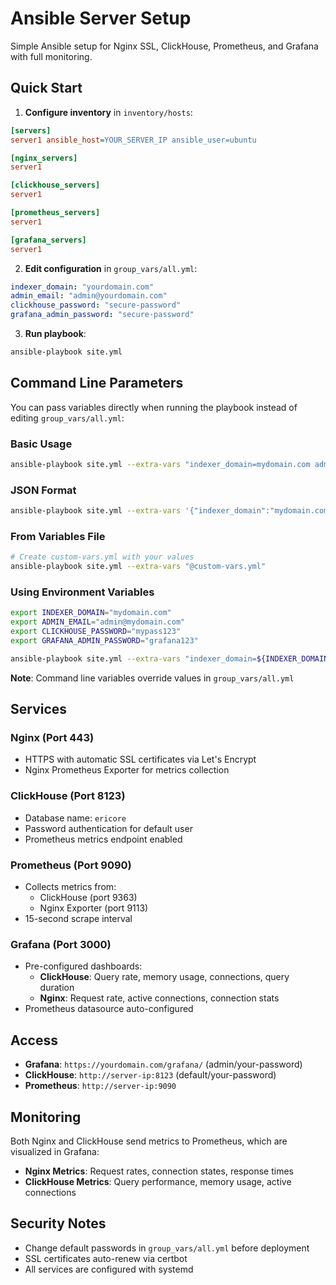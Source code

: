 # Ansible Server Setup

Simple Ansible setup for Nginx SSL, ClickHouse, Prometheus, and Grafana with full monitoring.

## Quick Start

1. **Configure inventory** in `inventory/hosts`:
```ini
[servers]
server1 ansible_host=YOUR_SERVER_IP ansible_user=ubuntu

[nginx_servers]
server1

[clickhouse_servers]
server1

[prometheus_servers]
server1

[grafana_servers]
server1
```

2. **Edit configuration** in `group_vars/all.yml`:
```yaml
indexer_domain: "yourdomain.com"
admin_email: "admin@yourdomain.com"
clickhouse_password: "secure-password"
grafana_admin_password: "secure-password"
```

3. **Run playbook**:
```bash
ansible-playbook site.yml
```

## Command Line Parameters

You can pass variables directly when running the playbook instead of editing `group_vars/all.yml`:

### Basic Usage
```bash
ansible-playbook site.yml --extra-vars "indexer_domain=mydomain.com admin_email=admin@mydomain.com clickhouse_password=mypass123 grafana_admin_password=grafana123"
```

### JSON Format
```bash
ansible-playbook site.yml --extra-vars '{"indexer_domain":"mydomain.com","admin_email":"admin@mydomain.com","clickhouse_password":"mypass123","grafana_admin_password":"grafana123"}'
```

### From Variables File
```bash
# Create custom-vars.yml with your values
ansible-playbook site.yml --extra-vars "@custom-vars.yml"
```

### Using Environment Variables
```bash
export INDEXER_DOMAIN="mydomain.com"
export ADMIN_EMAIL="admin@mydomain.com"
export CLICKHOUSE_PASSWORD="mypass123"
export GRAFANA_ADMIN_PASSWORD="grafana123"

ansible-playbook site.yml --extra-vars "indexer_domain=${INDEXER_DOMAIN} admin_email=${ADMIN_EMAIL} clickhouse_password=${CLICKHOUSE_PASSWORD} grafana_admin_password=${GRAFANA_ADMIN_PASSWORD}"
```

**Note**: Command line variables override values in `group_vars/all.yml`

## Services

### Nginx (Port 443)
- HTTPS with automatic SSL certificates via Let's Encrypt
- Nginx Prometheus Exporter for metrics collection

### ClickHouse (Port 8123)
- Database name: `ericore`
- Password authentication for default user
- Prometheus metrics endpoint enabled

### Prometheus (Port 9090)
- Collects metrics from:
  - ClickHouse (port 9363)
  - Nginx Exporter (port 9113)
- 15-second scrape interval

### Grafana (Port 3000)
- Pre-configured dashboards:
  - **ClickHouse**: Query rate, memory usage, connections, query duration
  - **Nginx**: Request rate, active connections, connection stats
- Prometheus datasource auto-configured

## Access

- **Grafana**: `https://yourdomain.com/grafana/` (admin/your-password)
- **ClickHouse**: `http://server-ip:8123` (default/your-password)
- **Prometheus**: `http://server-ip:9090`

## Monitoring

Both Nginx and ClickHouse send metrics to Prometheus, which are visualized in Grafana:

- **Nginx Metrics**: Request rates, connection states, response times
- **ClickHouse Metrics**: Query performance, memory usage, active connections

## Security Notes

- Change default passwords in `group_vars/all.yml` before deployment
- SSL certificates auto-renew via certbot
- All services are configured with systemd
